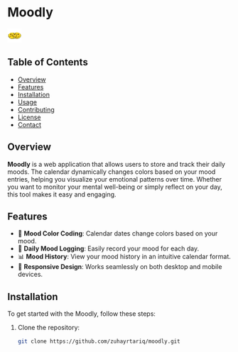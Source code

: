 # Moodly

![Mood Tracker Logo](mood.png)

## Table of Contents

- [Overview](#overview)
- [Features](#features)
- [Installation](#installation)
- [Usage](#usage)
- [Contributing](#contributing)
- [License](#license)
- [Contact](#contact)

## Overview

**Moodly** is a web application that allows users to store and track their daily moods. The calendar dynamically changes colors based on your mood entries, helping you visualize your emotional patterns over time. Whether you want to monitor your mental well-being or simply reflect on your day, this tool makes it easy and engaging.

## Features

- 🎨 **Mood Color Coding**: Calendar dates change colors based on your mood.
- 📅 **Daily Mood Logging**: Easily record your mood for each day.
- 📊 **Mood History**: View your mood history in an intuitive calendar format.
- 📱 **Responsive Design**: Works seamlessly on both desktop and mobile devices.

## Installation

To get started with the Moodly, follow these steps:

1. Clone the repository:
   ```bash
   git clone https://github.com/zuhayrtariq/moodly.git
   ```
